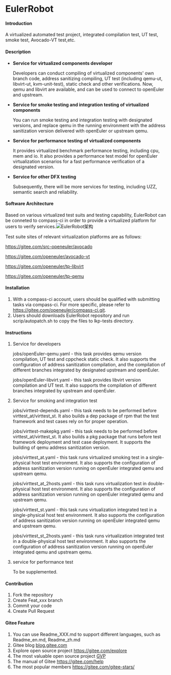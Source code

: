 #  EulerRobot

####  Introduction

A virtualized automated test project, integrated compilation test, UT test, smoke test, Avocado-VT test,etc.

#### Description

- **Service for virtualized components developer**

  Developers can conduct compiling of virtualized components' own branch code,  address sanitizing compiling, UT test (including qemu-ut, libvirt-ut, kvm-unit-test), static check and other verifications. Now, qemu and libvirt are available, and can be used to connect to openEuler and upstream.

- **Service for smoke testing and integration testing of virtualized components**

  You can run smoke testing and integration testing with designated versions, and replace qemu in the running environment with the address sanitization version delivered with openEuler or upstream qemu.

- **Service for performance testing of virtualized components**

  It provides virtualized benchmark performance testing, including cpu, mem and io. It also provides a performance test model for openEuler virtualization scenarios for a fast performance verification of a designated version.

- **Service for other DFX testing**

  Subsequently, there will be more services for testing, including UZZ, semantic search and reliability. 

#### Software Architecture

Based on various virtualized test suits and testing capability,  EulerRobot can be conneted to compass-ci in order to provide a virtualized platform for users to verify services.![EulerRobot架构](https://gitee.com/openeuler/EulerRobot/raw/master/docs/design/EulerRobot-architecture.png)

Test suite sites of relevant virtualization platforms are as follows:

<https://gitee.com/src-openeuler/avocado>

<https://gitee.com/openeuler/avocado-vt>

<https://gitee.com/openeuler/tp-libvirt>

<https://gitee.com/openeuler/tp-qemu>

####  Installation

1. With a compass-ci account, users should be qualified with submitting tasks via compass-ci. For more specific, please refer to <https://gitee.com/openeuler/compass-ci.git>.
2. Users should downloads EulerRobot repository and run scrip/autopatch.sh to copy the files to lkp-tests directory.

####  Instructions

1. Service for developers

   jobs/openEuler-qemu.yaml - this task provides qemu version compilation, UT test and cppcheck static check. It also supports the configuration of address sanitization compilation, and the compilation of different branches integrated by designated upstream and openEuler.

   jobs/openEuler-libvirt.yaml - this task provides libvirt version compilation and UT test. It also supports the compilation of different branches integrated by upstream and openEuler.

2. Service for smoking and integration test

   jobs/virttest-depends.yaml - this task needs to be performed before virttest_at/virttest_st. It also builds a dep package of rpm that the test framework and test cases rely on for proper operation.

   jobs/virttest-makepkg.yaml - this task needs to be performed before virttest_at/virttest_st. It also builds a pkg package that runs before test framework deployment and test case deployment. It supports the building of qemu address sanitization version.

   jobs/virttest_at.yaml - this task runs virtualized smoking test in a single-physical host test environment. It also supports the configuration of  address sanitization version running on openEuler integrated qemu and upstream qemu.

   jobs/virttest_at_2hosts.yaml - this task runs virtualization test in double-physical host test environment. It also supports the configuration of  address sanitization version running on openEuler integrated qemu and upstream qemu.

   jobs/virttest_st.yaml - this task runs virtualization integrated test in a single-physical host test environment. It also supports the configuration of  address sanitization version running on openEuler integrated qemu and upstream qemu.

   jobs/virttest_st_2hosts.yaml - this task runs virtualization integrated test in a double-physical host test environment. It also supports the configuration of  address sanitization version running on openEuler integrated qemu and upstream qemu.

3. service for performance test

   To be supplemented.

####  Contribution

1. Fork the repository
2. Create Feat_xxx branch
3. Commit your code
4. Create Pull Request

####  Gitee Feature

1. You can use Readme_XXX.md to support different languages, such as Readme_en.md, Readme_zh.md
2. Gitee blog [blog.gitee.com](https://blog.gitee.com) 
3. Explore open source project <https://gitee.com/explore> 
4. The most valuable open source project [GVP](https://gitee.com/gvp) 
5. The manual of Gitee <https://gitee.com/help> 
6. The most popular members  <https://gitee.com/gitee-stars/> 